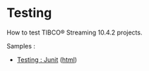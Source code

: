 # Testing

How to test TIBCO&reg; Streaming 10.4.2 projects.

Samples :

* [Testing : Junit](junit/src/site/markdown/index.md) ([html](https://tibcosoftware.github.io/tibco-streaming-samples/10.4.2/testing/junit/))
